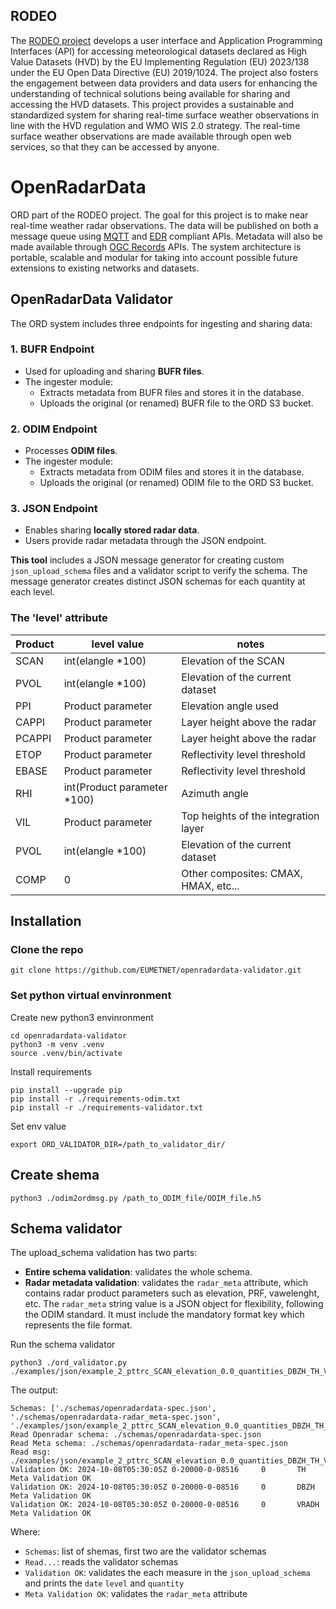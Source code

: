 
## RODEO

The [RODEO project](/rodeo-project.eu/) develops a user interface and Application Programming Interfaces (API) for accessing meteorological datasets declared as High Value Datasets (HVD) by the EU Implementing Regulation (EU) 2023/138 under the EU Open Data Directive (EU) 2019/1024. The project also fosters the engagement between data providers and data users for enhancing the understanding of technical solutions being available for sharing and accessing the HVD datasets.
This project provides a sustainable and standardized system for sharing real-time surface weather observations in line with the HVD regulation and WMO WIS 2.0 strategy. The real-time surface weather observations are made available through open web services, so that they can be accessed by anyone.

# OpenRadarData

ORD part of the RODEO project. The goal for this project is to make near real-time weather radar observations. The data will be published on both a message queue using [MQTT](https://mqtt.org/) and [EDR](https://ogcapi.ogc.org/edr/) compliant APIs. Metadata will also be made available through [OGC Records](https://ogcapi.ogc.org/records/) APIs. The system architecture is portable, scalable and modular for taking into account possible future extensions to existing networks and datasets.

## OpenRadarData Validator

The ORD system includes three endpoints for ingesting and sharing data:

### 1. BUFR Endpoint
- Used for uploading and sharing **BUFR files**.
- The ingester module:
  - Extracts metadata from BUFR files and stores it in the database.
  - Uploads the original (or renamed) BUFR file to the ORD S3 bucket.

### 2. ODIM Endpoint
- Processes **ODIM files**.
- The ingester module:
  - Extracts metadata from ODIM files and stores it in the database.
  - Uploads the original (or renamed) ODIM file to the ORD S3 bucket.

### 3. JSON Endpoint
- Enables sharing **locally stored radar data**.
- Users provide radar metadata through the JSON endpoint.


**This tool** includes a JSON message generator for creating custom `json_upload_schema` files and a validator script to verify the schema. The message generator creates distinct JSON schemas for each quantity at each level.

### The 'level' attribute
Product | level value | notes
--- | --- | ---
SCAN | int(elangle *100) | Elevation of the SCAN
PVOL | int(elangle *100) | Elevation of the current dataset
PPI | Product parameter | Elevation angle used
CAPPI | Product parameter | Layer height above the radar
PCAPPI | Product parameter | Layer height above the radar
ETOP | Product parameter | Reflectivity level threshold
EBASE | Product parameter | Reflectivity level threshold
RHI | int(Product parameter *100) | Azimuth angle
VIL | Product parameter |  Top heights of the integration layer
PVOL | int(elangle *100) | Elevation of the current dataset
COMP | 0 | Other composites: CMAX, HMAX, etc...


## Installation
### Clone the repo
```shell
git clone https://github.com/EUMETNET/openradardata-validator.git
```
### Set python virtual envinronment
Create new python3 envinronment
```shell
cd openradardata-validator
python3 -m venv .venv
source .venv/bin/activate
```
Install requirements
```shell
pip install --upgrade pip
pip install -r ./requirements-odim.txt
pip install -r ./requirements-validator.txt
```
Set env value
```shell
export ORD_VALIDATOR_DIR=/path_to_validator_dir/
```
## Create shema
```shell
python3 ./odim2ordmsg.py /path_to_ODIM_file/ODIM_file.h5
```
## Schema validator

The upload_schema validation has two parts:
- **Entire schema validation**: validates the whole schema.
- **Radar metadata validation**: validates the `radar_meta` attribute, which contains radar product parameters such as elevation, PRF, vawelenght, etc. The `radar_meta` string value is a JSON object for flexibility, following the ODIM standard. It must include the mandatory format key which represents the file format.

Run the schema validator
```shell
python3 ./ord_validator.py ./examples/json/example_2_pttrc_SCAN_elevation_0.0_quantities_DBZH_TH_VRADH.json
```
The output:
```shell
Schemas: ['./schemas/openradardata-spec.json', './schemas/openradardata-radar_meta-spec.json', './examples/json/example_2_pttrc_SCAN_elevation_0.0_quantities_DBZH_TH_VRADH.json']
Read Openradar schema: ./schemas/openradardata-spec.json
Read Meta schema: ./schemas/openradardata-radar_meta-spec.json
Read msg: ./examples/json/example_2_pttrc_SCAN_elevation_0.0_quantities_DBZH_TH_VRADH.json
Validation OK: 2024-10-08T05:30:05Z 0-20000-0-08516     0       TH
Meta Validation OK
Validation OK: 2024-10-08T05:30:05Z 0-20000-0-08516     0       DBZH
Meta Validation OK
Validation OK: 2024-10-08T05:30:05Z 0-20000-0-08516     0       VRADH
Meta Validation OK
```
Where:
- ```Schemas```: list of shemas, first two are the validator schemas
- ```Read...```: reads the validator schemas
- ```Validation OK```: validates the each measure in the `json_upload_schema` and prints the `date` `level` and `quantity`
- ```Meta Validation OK```: validates the `radar_meta` attribute
